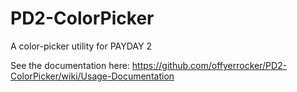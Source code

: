 # PD2-ColorPicker
A color-picker utility for PAYDAY 2

See the documentation here: https://github.com/offyerrocker/PD2-ColorPicker/wiki/Usage-Documentation

